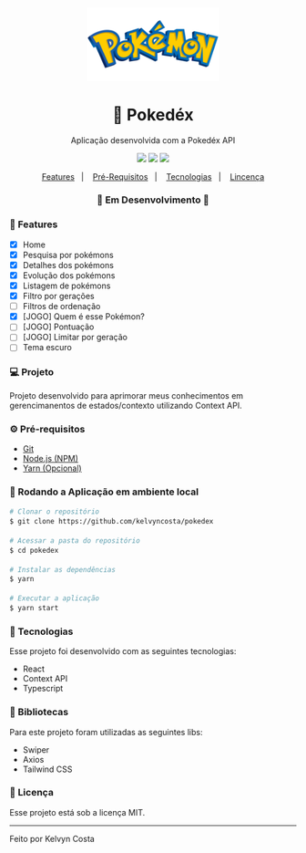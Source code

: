 <h4 align="center">
  <img src="https://github.com/kelvyncosta/pokedex/blob/main/src/assets/logo.png" alt="logo" height="130"/>
</h4>

<h1 align="center">
    🚀 Pokedéx
</h1>

<p align="center">Aplicação desenvolvida com a Pokedéx API</p>

<p align="center">
  <img src="https://img.shields.io/badge/react%20version-18.2.0-informational"/>
  <img src="https://img.shields.io/github/last-commit/kelvyncosta/pokedex/main">
  <img src="https://img.shields.io/badge/license-MIT-success"/>
</p>

<p align="center">
  <a href="#-features">Features</a>&nbsp;&nbsp;&nbsp;|&nbsp;&nbsp;&nbsp;
  <a href="#-pré-requisitos">Pré-Requisitos</a>&nbsp;&nbsp;&nbsp;|&nbsp;&nbsp;&nbsp;
  <a href="#-tecnologias">Tecnologias</a>&nbsp;&nbsp;&nbsp;|&nbsp;&nbsp;&nbsp;
  <a href="#-licença">Lincença</a>
</p>

<h3 align="center">
🚧  Em Desenvolvimento  🚧
</h3>

### 📎 Features

- [x] Home
- [x] Pesquisa por pokémons
- [x] Detalhes dos pokémons
- [x] Evolução dos pokémons
- [x] Listagem de pokémons
- [x] Filtro por gerações
- [ ] Filtros de ordenação
- [x] [JOGO] Quem é esse Pokémon?
- [ ] [JOGO] Pontuação
- [ ] [JOGO] Limitar por geração
- [ ] Tema escuro

### 💻 Projeto
Projeto desenvolvido para aprimorar meus conhecimentos em gerencimanentos de estados/contexto utilizando Context API.

### ⚙ Pré-requisitos
- [Git](https://git-scm.com)
- [Node.js (NPM)](https://nodejs.org/en/)
- [Yarn (Opcional)](https://yarnpkg.com/)

### 📗 Rodando a Aplicação em ambiente local

```bash
# Clonar o repositório
$ git clone https://github.com/kelvyncosta/pokedex

# Acessar a pasta do repositório
$ cd pokedex

# Instalar as dependências
$ yarn

# Executar a aplicação
$ yarn start
```

### 🚀 Tecnologias

Esse projeto foi desenvolvido com as seguintes tecnologias:

- React
- Context API
- Typescript

### 📕 Bibliotecas

Para este projeto foram utilizadas as seguintes libs:

- Swiper
- Axios
- Tailwind CSS

### 📝 Licença

Esse projeto está sob a licença MIT.

<hr/>

Feito por Kelvyn Costa

